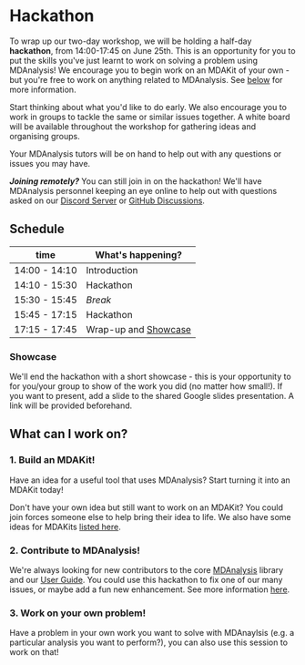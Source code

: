# Hackathon

To wrap up our two-day workshop, we will be holding a half-day **hackathon**, from 
14:00-17:45 on June 25th. 
This is an opportunity for you to put the skills you've just learnt to work on solving 
a problem using MDAnalysis! We encourage you to begin work on an MDAKit of your own - 
but you're free to work on anything related to MDAnalysis. See [below](#what-can-I-work-on)
for more information.

Start thinking about what you'd like to do early. We also encourage you to work in 
groups to tackle the same or similar issues together. A white board will be available 
throughout the workshop for gathering ideas and organising groups.

Your MDAnalysis tutors will be on hand to help out with any questions or issues you 
may have.

***Joining remotely?*** You can still join in on the hackathon! We'll have MDAnalysis 
personnel keeping an eye online to help out with questions asked on our 
[Discord Server](https://discord.com/invite/sAKgZZnPv4) or 
[GitHub Discussions](https://github.com/MDAnalysis/mdanalysis/discussions).


## Schedule
| time          | What's happening?                 |
|---------------|-----------------------------------|
| 14:00 - 14:10 | Introduction                      |
| 14:10 - 15:30 | Hackathon                         |
| 15:30 - 15:45 | *Break*                           |
| 15:45 - 17:15 | Hackathon                         |
| 17:15 - 17:45 | Wrap-up and [Showcase](#showcase) |

### Showcase
We'll end the hackathon with a short showcase - this is your opportunity to for 
you/your group to show of the work you did (no matter how small!). If you want to 
present, add a slide to the shared Google slides presentation. A link will
be provided beforehand.

## What can I work on?

### 1. Build an MDAKit!
Have an idea for a useful tool that uses MDAnalysis? Start turning it into an MDAKit today!

Don't have your own idea but still want to work on an MDAKit? You could join forces 
someone else to help bring their idea to life. We also have some ideas for MDAKits 
[listed here](./mdakitideas.md).

### 2. Contribute to MDAnalysis!
We're always looking for new contributors to the core 
[MDAnalysis](https://github.com/MDAnalysis/mdanalysis) library and our 
[User Guide](https://github.com/MDAnalysis/UserGuide). You could use this 
hackathon to fix one of our many issues, or maybe 
add a fun new enhancement. See more information [here](./contribute.md).

### 3. Work on your own problem!
Have a problem in your own work you want to solve with MDAnaylsis (e.g. a particular 
analysis you want to perform?), you can also use this session to work on that!
